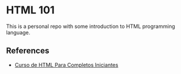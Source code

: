 # HTML 101

This is a personal repo with some introduction to HTML programming language. 



## References

- [Curso de HTML Para Completos Iniciantes](https://youtu.be/r0CWl2EhR6Q)
